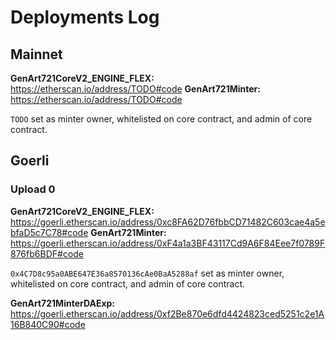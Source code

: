 # Deployments Log

## Mainnet

**GenArt721CoreV2_ENGINE_FLEX:** https://etherscan.io/address/TODO#code
**GenArt721Minter:** https://etherscan.io/address/TODO#code

`TODO` set as minter owner, whitelisted on core contract, and admin of core contract.

## Goerli

### Upload 0

**GenArt721CoreV2_ENGINE_FLEX:** https://goerli.etherscan.io/address/0xc8FA62D76fbbCD71482C603cae4a5ebfaD5c7C78#code
**GenArt721Minter:** https://goerli.etherscan.io/address/0xF4a1a3BF43117Cd9A6F84Eee7f0789F876fb6BDF#code

`0x4C7D8c95a0ABE647E36a8570136cAe0BaA5288af` set as minter owner, whitelisted on core contract, and admin of core contract.

**GenArt721MinterDAExp:** https://goerli.etherscan.io/address/0xf2Be870e6dfd4424823ced5251c2e1A16B840C90#code
